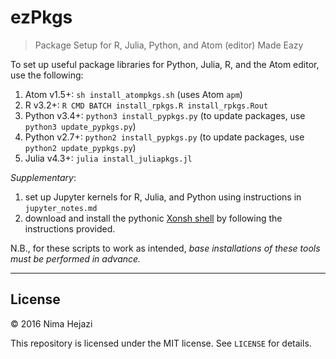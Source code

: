 # ezPkgs
> Package Setup for R, Julia, Python, and Atom (editor) Made Eazy

To set up useful package libraries for Python, Julia, R, and the Atom editor, 
use the following:

1. Atom v1.5+: `sh install_atompkgs.sh` (uses Atom `apm`)
2. R v3.2+: `R CMD BATCH install_rpkgs.R install_rpkgs.Rout`
3. Python v3.4+: `python3 install_pypkgs.py` (to update packages, use 
   `python3 update_pypkgs.py`)
4. Python v2.7+: `python2 install_pypkgs.py` (to update packages, use 
   `python2 update_pypkgs.py`)
5. Julia v4.3+: `julia install_juliapkgs.jl`


_Supplementary_:

1. set up Jupyter kernels for R, Julia, and Python using instructions in 
   `jupyter_notes.md`
2. download and install the pythonic [Xonsh 
   shell](https://github.com/scopatz/xonsh.git) by following the instructions 
   provided.

N.B., for these scripts to work as intended, _base installations of these tools 
must be performed in advance._

---

## License

&copy; 2016 Nima Hejazi

This repository is licensed under the MIT license. See `LICENSE` for details.
